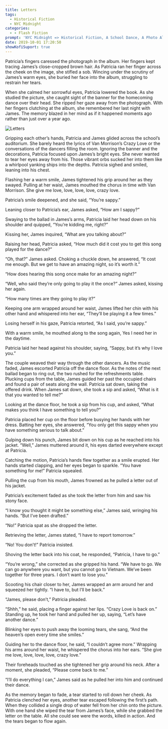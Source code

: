 ```yaml
---
title: Letters
tags:
  - Historical Fiction
  - NYC Midnight
categories:
  - - Flash Fiction
prompt: 'NYC Midnight => Historical Fiction, A School Dance, A Photo Album'
date: 2019-10-01 17:20:50
showKofiSuport: true
---
```



Patricia’s fingers caressed the photograph in the album. Her fingers kept tracing James’s close-cropped brown hair. As Patricia ran her finger across the cheek on the image, she stifled a sob. Wincing under the scrutiny of James’s warm eyes, she buried her face into the album, struggling to restrain her tears.

When she calmed her sorrowful eyes, Patricia lowered the book. As she studied the picture, she caught sight of the banner for the homecoming dance over their head. She ripped her gaze away from the photograph.<!-- more --> With her fingers clutching at the album, she remembered her last night with James. The memory blazed in her mind as if it happened moments ago rather than just over a year ago.

<div class="embedded-image-right">

![Letters](/images/nyc-midnight/letters.png)

</div>

Gripping each other’s hands, Patricia and James glided across the school’s auditorium. She barely heard the lyrics of Van Morrison’s Crazy Love or the conversations of the dancers filling the room. Ignoring the banner and the decorations, Patricia focused upon James’s bright eyes. She never wanted to tear her eyes away from his. Those vibrant orbs sucked her into them like a whirlpool yanking ships into the depths. Patricia sighed and smiled, leaning into his chest.

Flashing her a warm smile, James tightened his grip around her as they swayed. Pulling at her waist, James mouthed the chorus in time with Van Morrison. She give me love, love, love, love, crazy love.

Patricia’s smile deepened, and she said, “You’re sappy.”

Leaning closer to Patricia’s ear, James asked, “How am I sappy?”

Swaying to the ballad in James’s arms, Patricia laid her head down on his shoulder and quipped, “You’re kidding me, right?”

Kissing her, James inquired, “What are you talking about?”

Raising her head, Patricia asked, “How much did it cost you to get this song played for the dance?”

“Oh, that?” James asked. Choking a chuckle down, he answered, “It cost me enough. But we get to have an amazing night, so it’s worth it.”

“How does hearing this song once make for an amazing night?”

“Well, who said they’re only going to play it the once?” James asked, kissing her again.

“How many times are they going to play it?”

Keeping one arm wrapped around her waist, James lifted her chin with his other hand and whispered into her ear, “They’ll be playing it a few times.”

Losing herself in his gaze, Patricia retorted, “As I said, you’re sappy.”

With a warm smile, he mouthed along to the song again, Yes I need her in the daytime.

Patricia laid her head against his shoulder, saying, “Sappy, but it’s why I love you.”

The couple weaved their way through the other dancers. As the music faded, James escorted Patricia off the dance floor. As the notes of the next ballad began to ring out, the two rushed for the refreshments table. Plucking cups from the table, James guided her past the occupied chairs and found a pair of seats along the wall. Patricia sat down, taking the offered drink. When James sat down, she took a sip and asked, “What is it that you wanted to tell me?”

Looking at the dance floor, he took a sip from his cup, and asked, “What makes you think I have something to tell you?”

Patricia placed her cup on the floor before busying her hands with her dress. Batting her eyes, she answered, “You only get this sappy when you have something serious to talk about.”

Gulping down his punch, James bit down on his cup as he reached into his jacket. “Well,” James muttered around it, his eyes darted everywhere except at Patricia.

Catching the motion, Patricia’s hands flew together as a smile erupted. Her hands started clapping, and her eyes began to sparkle. “You have something for me!” Patricia squealed.

Pulling the cup from his mouth, James frowned as he pulled a letter out of his jacket.

Patricia’s excitement faded as she took the letter from him and saw his stony face.

“I know you thought it might be something else,” James said, wringing his hands. “But I’ve been drafted.”

“No!” Patricia spat as she dropped the letter.

Retrieving the letter, James stated, “I have to report tomorrow.”

“No! You don’t!” Patricia insisted.

Shoving the letter back into his coat, he responded, “Patricia, I have to go.”

“You’re wrong,” she corrected as she gripped his hand. “We have to go. We can go anywhere you want, but you cannot go to Vietnam. We’ve been together for three years. I don’t want to lose you.”

Scooting his chair closer to her, James wrapped an arm around her and squeezed her tightly. “I have to, but I’ll be back.”

“James, please don’t,” Patricia pleaded.

“Shhh,” he said, placing a finger against her lips. “Crazy Love is back on.” Standing up, he took her hand and pulled her up, saying, “Let’s have another dance.”

Blinking her eyes to push away the looming tears, she sang, “And the heaven’s open every time she smiles.”

Guiding her to the dance floor, he said, “I couldn’t agree more.” Wrapping his arms around her waist, he whispered the chorus into her ears. “She give me love, love, love, love, crazy love.”

Their foreheads touched as she tightened her grip around his neck. After a moment, she pleaded, “Please come back to me.”

“I’ll do everything I can,” James said as he pulled her into him and continued their dance.

As the memory began to fade, a tear started to roll down her cheek. As Patricia clenched her eyes, another tear escaped following the first’s path. When they collided a single drop of water fell from her chin onto the picture. With one hand she wiped the tear from James’s face, while she grabbed the letter on the table. All she could see were the words, killed in action. And the tears began to flow again.